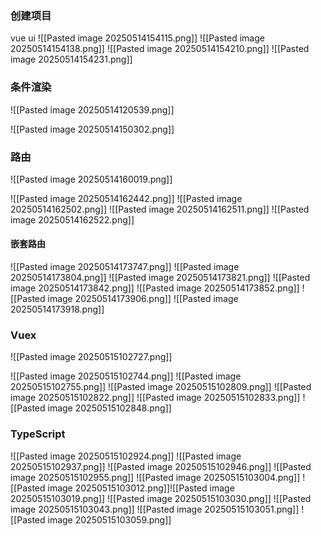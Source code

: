 ### 创建项目

vue ui
![[Pasted image 20250514154115.png]]
![[Pasted image 20250514154138.png]]
![[Pasted image 20250514154210.png]]
![[Pasted image 20250514154231.png]]


### 条件渲染
![[Pasted image 20250514120539.png]]


![[Pasted image 20250514150302.png]]

### 路由
![[Pasted image 20250514160019.png]]

![[Pasted image 20250514162442.png]]
![[Pasted image 20250514162502.png]]
![[Pasted image 20250514162511.png]]
![[Pasted image 20250514162522.png]]

#### 嵌套路由
![[Pasted image 20250514173747.png]]
![[Pasted image 20250514173804.png]]
![[Pasted image 20250514173821.png]]
![[Pasted image 20250514173842.png]]
![[Pasted image 20250514173852.png]]
![[Pasted image 20250514173906.png]]
![[Pasted image 20250514173918.png]]

### Vuex
![[Pasted image 20250515102727.png]]

![[Pasted image 20250515102744.png]]
![[Pasted image 20250515102755.png]]
![[Pasted image 20250515102809.png]]
![[Pasted image 20250515102822.png]]
![[Pasted image 20250515102833.png]]
![[Pasted image 20250515102848.png]]
### TypeScript
![[Pasted image 20250515102924.png]]
![[Pasted image 20250515102937.png]]
![[Pasted image 20250515102946.png]]
![[Pasted image 20250515102955.png]]
![[Pasted image 20250515103004.png]]
![[Pasted image 20250515103012.png]]![[Pasted image 20250515103019.png]]
![[Pasted image 20250515103030.png]]
![[Pasted image 20250515103043.png]]
![[Pasted image 20250515103051.png]]
![[Pasted image 20250515103059.png]]
